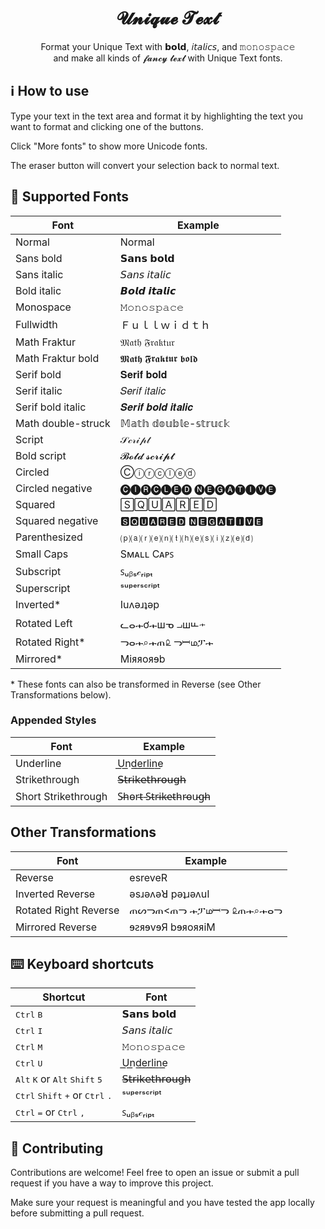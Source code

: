<h1 align="center" title="Unique Text
">𝓤𝓷𝓲𝓺𝓾𝓮 𝓣𝓮𝔁𝓽</h1>

<p align="center">
  Format your Unique Text with 𝗯𝗼𝗹𝗱, 𝘪𝘵𝘢𝘭𝘪𝘤𝘴, and 𝚖𝚘𝚗𝚘𝚜𝚙𝚊𝚌𝚎
  <br/>
  and make all kinds of 𝓯𝓪𝓷𝓬𝔂 𝓽𝓮𝔁𝓽 with Unique Text fonts.
</p>

## ℹ️ How to use

Type your text in the text area and format it by highlighting the text you want to format and clicking one of the buttons.

Click "More fonts" to show more Unicode fonts.

The eraser button will convert your selection back to normal text.

## 📜 Supported Fonts

| Font               | Example            |
| ------------------ | ------------------ |
| Normal             | Normal             |
| Sans bold          | 𝗦𝗮𝗻𝘀 𝗯𝗼𝗹𝗱          |
| Sans italic        | 𝘚𝘢𝘯𝘴 𝘪𝘵𝘢𝘭𝘪𝘤        |
| Bold italic        | 𝘽𝙤𝙡𝙙 𝙞𝙩𝙖𝙡𝙞𝙘        |
| Monospace          | 𝙼𝚘𝚗𝚘𝚜𝚙𝚊𝚌𝚎          |
| Fullwidth          | Ｆｕｌｌｗｉｄｔｈ |
| Math Fraktur       | 𝔐𝔞𝔱𝔥 𝔉𝔯𝔞𝔨𝔱𝔲𝔯       |
| Math Fraktur bold  | 𝕸𝖆𝖙𝖍 𝕱𝖗𝖆𝖐𝖙𝖚𝖗 𝖇𝖔𝖑𝖉  |
| Serif bold         | 𝐒𝐞𝐫𝐢𝐟 𝐛𝐨𝐥𝐝         |
| Serif italic       | 𝑆𝑒𝑟𝑖𝑓 𝑖𝑡𝑎𝑙𝑖𝑐       |
| Serif bold italic  | 𝑺𝒆𝒓𝒊𝒇 𝒃𝒐𝒍𝒅 𝒊𝒕𝒂𝒍𝒊𝒄  |
| Math double-struck | 𝕄𝕒𝕥𝕙 𝕕𝕠𝕦𝕓𝕝𝕖-𝕤𝕥𝕣𝕦𝕔𝕜 |
| Script             | 𝒮𝒸𝓇𝒾𝓅𝓉             |
| Bold script        | 𝓑𝓸𝓵𝓭 𝓼𝓬𝓻𝓲𝓹𝓽        |
| Circled            | Ⓒⓘⓡⓒⓛⓔⓓ            |
| Circled negative   | 🅒🅘🅡🅒🅛🅔🅓 🅝🅔🅖🅐🅣🅘🅥🅔   |
| Squared            | 🅂🅀🅄🄰🅁🄴🄳            |
| Squared negative   | 🆂🆀🆄🅰🆁🅴🅳 🅽🅴🅶🅰🆃🅸🆅🅴   |
| Parenthesized      | ⒫⒜⒭⒠⒩⒯⒣⒠⒮⒤⒵⒠⒟      |
| Small Caps         | Sᴍᴀʟʟ Cᴀᴩꜱ         |
| Subscript          | ꜱᵤᵦₛ𝒸ᵣᵢₚₜ          |
| Superscript        | ˢᵘᵖᵉʳˢᶜʳⁱᵖᵗ        |
| Inverted\*         | Iuʌǝɹʇǝp           |
| Rotated Left       | ᓚⴰ𝀏ơ𝀏шᓀ ⨼ш𝈯𝀏       |
| Rotated Right\*    | ᓓⴰ𝀏⌕𝀏ጠ௨ ᓓ𝄩மፓ𝀏      |
| Mirrored\*         | Miᴙᴙoᴙɘb           |

\* These fonts can also be transformed in Reverse (see Other Transformations below).

### Appended Styles

| Font                | Example             |
| ------------------- | ------------------- |
| Underline           | U͟n͟d͟e͟r͟l͟i͟n͟e͟           |
| Strikethrough       | 𝖲̶𝗍̶𝗋̶𝗂̶𝗄̶𝖾̶𝗍̶𝗁̶𝗋̶𝗈̶𝗎̶𝗀̶𝗁̶       |
| Short Strikethrough | S̵h̵o̵r̵t̵ ̵S̵t̵r̵i̵k̵e̵t̵h̵r̵o̵u̵g̵h̵ |

## Other Transformations

| Font                  | Example               |
| --------------------- | --------------------- |
| Reverse               | esreveR               |
| Inverted Reverse      | ǝsɹǝʌǝꓤ pǝʇɹǝʌuI      |
| Rotated Right Reverse | ጠᔕᓓጠ<ጠᓓ 𝀏ፓம𝄩ᓓ ௨ጠ𝀏⌕𝀏ⴰᓓ |
| Mirrored Reverse      | ɘꙅᴙɘvɘЯ bɘᴙoᴙᴙiM      |

## ⌨️ Keyboard shortcuts

| Shortcut                                                                      | Font          |
| ----------------------------------------------------------------------------- | ------------- |
| <kbd>Ctrl</kbd> <kbd>B</kbd>                                                  | 𝗦𝗮𝗻𝘀 𝗯𝗼𝗹𝗱     |
| <kbd>Ctrl</kbd> <kbd>I</kbd>                                                  | 𝘚𝘢𝘯𝘴 𝘪𝘵𝘢𝘭𝘪𝘤   |
| <kbd>Ctrl</kbd> <kbd>M</kbd>                                                  | 𝙼𝚘𝚗𝚘𝚜𝚙𝚊𝚌𝚎     |
| <kbd>Ctrl</kbd> <kbd>U</kbd>                                                  | U͟n͟d͟e͟r͟l͟i͟n͟e͟     |
| <kbd>Alt</kbd> <kbd>K</kbd> or <kbd>Alt</kbd> <kbd>Shift</kbd> <kbd>5</kbd>   | 𝖲̶𝗍̶𝗋̶𝗂̶𝗄̶𝖾̶𝗍̶𝗁̶𝗋̶𝗈̶𝗎̶𝗀̶𝗁̶ |
| <kbd>Ctrl</kbd> <kbd>Shift</kbd> <kbd>+</kbd> or <kbd>Ctrl</kbd> <kbd>.</kbd> | ˢᵘᵖᵉʳˢᶜʳⁱᵖᵗ   |
| <kbd>Ctrl</kbd> <kbd>=</kbd> or <kbd>Ctrl</kbd> <kbd>,</kbd>                  | ꜱᵤᵦₛ𝒸ᵣᵢₚₜ     |

## 🤗 Contributing

Contributions are welcome! Feel free to open an issue or submit a pull request if you have a way to improve this project.

Make sure your request is meaningful and you have tested the app locally before submitting a pull request.
